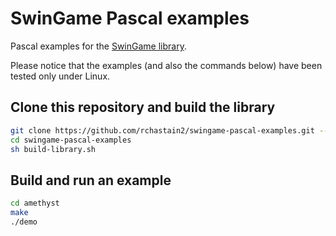 # SwinGame Pascal examples

Pascal examples for the [SwinGame library](https://github.com/macite/swingame).

Please notice that the examples (and also the commands below) have been tested only under Linux.

## Clone this repository and build the library

```bash
git clone https://github.com/rchastain2/swingame-pascal-examples.git --recurse-submodules
cd swingame-pascal-examples
sh build-library.sh
```

## Build and run an example

```bash
cd amethyst
make
./demo
```
